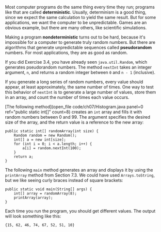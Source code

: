 Most computer programs do the same thing every time they run; programs like that are called **deterministic**. Usually, determinism is a good thing, since we expect the same calculation to yield the same result. But for some applications, we want the computer to be unpredictable. Games are an obvious example, but there are many others, like scientific simulations.



Making a program **nondeterministic** turns out to be hard, because it's impossible for a computer to generate truly random numbers. But there are algorithms that generate unpredictable sequences called **pseudorandom** numbers. For most applications, they are as good as random.



If you did Exercise 3.4, you have already seen `java.util.Random`, which generates pseudorandom numbers. The method `nextInt` takes an integer argument, `n`, and returns a random integer between `0` and `n - 1` (inclusive).

If you generate a long series of random numbers, every value should appear, at least approximately, the same number of times. One way to test this behavior of `nextInt` is to generate a large number of values, store them in an array, and count the number of times each value occurs.

[The following method](open_file code/ch07/Histogram.java panel=0 ref="public static int[]" count=8) creates an `int` array and fills it with random numbers between 0 and 99.
 The argument specifies the desired size of the array, and the return value is a reference to the new array:

```code
public static int[] randomArray(int size) {
    Random random = new Random();
    int[] a = new int[size];
    for (int i = 0; i < a.length; i++) {
        a[i] = random.nextInt(100);
    }
    return a;
}
```

The following `main` method generates an array and displays it by using the `printArray` method from Section 7.3. We could have used `Arrays.toString`, but we like seeing curly braces instead of square brackets:

```code
public static void main(String[] args) {
    int[] array = randomArray(8);
    printArray(array);
}
```

Each time you run the program, you should get different values. The output will look something like this:

```code
{15, 62, 46, 74, 67, 52, 51, 10}
```